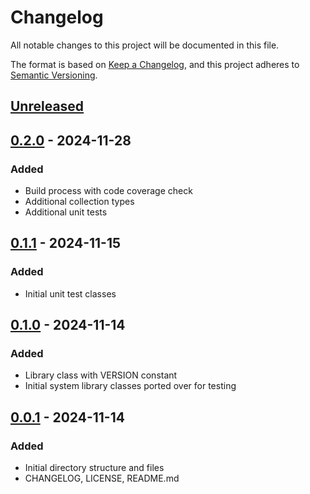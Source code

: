 # Changelog

All notable changes to this project will be documented in this file.

The format is based on [Keep a Changelog](https://keepachangelog.com/en/1.0.0/),
and this project adheres to [Semantic Versioning](https://semver.org/spec/v2.0.0.html).

## [Unreleased]

## [0.2.0] - 2024-11-28

### Added

- Build process with code coverage check
- Additional collection types
- Additional unit tests

## [0.1.1] - 2024-11-15

### Added

- Initial unit test classes

## [0.1.0] - 2024-11-14

### Added

- Library class with VERSION constant
- Initial system library classes ported over for testing

## [0.0.1] - 2024-11-14

### Added

- Initial directory structure and files
- CHANGELOG, LICENSE, README.md

[Unreleased]: https://github.com/liberty-ada/system/compare/0.2.0...HEAD
[0.2.0]: https://github.com/liberty-ada/system/compare/0.1.1...0.2.0
[0.1.1]: https://github.com/liberty-ada/system/compare/0.1.0...0.1.1
[0.1.0]: https://github.com/liberty-ada/system/compare/0.0.1...0.1.0
[0.0.1]: https://github.com/liberty-ada/system/commit/f0c337be51cd5e3ff1bc196c77328cd8627b847a
